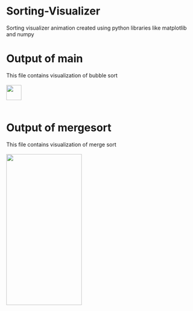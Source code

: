 # Sorting-Visualizer
Sorting visualizer animation created using python libraries like matplotlib and numpy

# Output of main
This file contains visualization of bubble sort<br/><br/>
<img src="https://media.giphy.com/media/vFKqnCdLPNOKc/giphy.gif" width="40" height="40" />
<br/><br/>
# Output of mergesort
This file contains visualization of merge sort<br/><br/>
<img src="https://" data-canonical-src="https://gyazo.com/eb5c5741b6a9a16c692170a41a49c858.png" width="200" height="400" />
